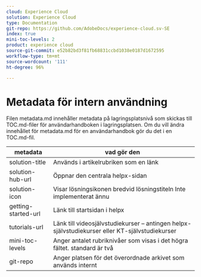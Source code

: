 ```yaml
---
cloud: Experience Cloud
solution: Experience Cloud
type: Documentation
git-repo: https://github.com/AdobeDocs/experience-cloud.sv-SE
index: true
mini-toc-levels: 2
product: experience cloud
source-git-commit: e52b82bd3f81fb68831ccbd1038e0187d1672595
workflow-type: tm+mt
source-wordcount: '111'
ht-degree: 96%

---
```



# Metadata för intern användning

Filen metadata.md innehåller metadata på lagringsplatsnivå som skickas till TOC.md-filer för användarhandboken i lagringsplatsen. Om du vill ändra innehållet för metadata.md för en användarhandbok gör du det i en TOC.md-fil.

| metadata | vad gör den |
|--- |--- |
| solution-title | Används i artikelrubriken som en länk |
| solution-hub-url | Öppnar den centrala helpx-sidan |
| solution-icon | Visar lösningsikonen bredvid lösningstiteln Inte implementerat ännu |
| getting-started-url | Länk till startsidan i helpx |
| tutorials-url | Länk till videosjälvstudiekurser – antingen helpx-självstudiekurser eller KT-självstudiekurser |
| mini-toc-levels | Anger antalet rubriknivåer som visas i det högra fältet. standard är två |
| git-repo | Anger platsen för det överordnade arkivet som används internt |
